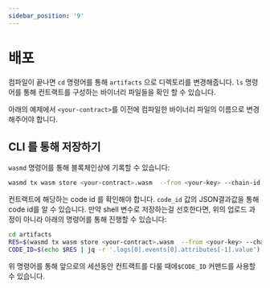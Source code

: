 ```yaml
---
sidebar_position: '9'
---
```


# 배포

컴파일이 끝나면 `cd` 명령어를 통해 `artifacts` 으로 디렉토리를 변경해줍니다. `ls` 명령어를 통해 컨트랙트를 구성하는 바이너리 파일들을 확인 할 수 있습니다.

아래의 예제에서 `<your-contract>`를 이전에 컴파일한 바이너리 파일의 이름으로 변경해주어야 합니다.

## CLI 를 통해 저장하기

`wasmd` 명령어를 통해 블록체인상에 기록할 수 있습니다:

```sh
wasmd tx wasm store <your-contract>.wasm  --from <your-key> --chain-id <chain-id> --gas auto
```

컨트랙트에 해당하는 code id 를 확인해야 합니다. `code_id` 값의 JSON결과값을 통해 code id를 알 수 있습니다. 만약 shell 변수로 저장하는걸 선호한다면, 위의 업로드 과정이 아니라 아래의 명령어를 통해 진행할 수 있습니다:

```sh
cd artifacts
RES=$(wasmd tx wasm store <your-contract>.wasm  --from <your-key> --chain-id=<chain-id> --gas auto -y)
CODE_ID=$(echo $RES | jq -r '.logs[0].events[0].attributes[-1].value')
```

위 명령어를 통해 앞으로의 세션동안 컨트랙트를 다룰 때에`$CODE_ID` 커맨드를 사용할 수 있습니다.
